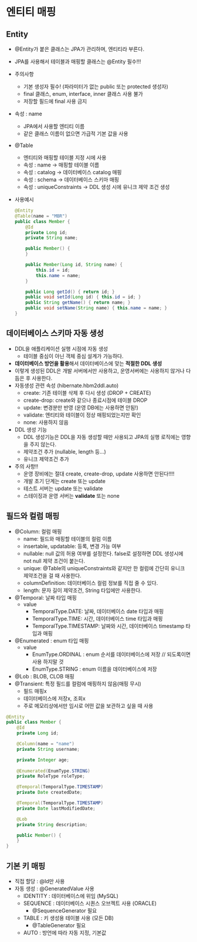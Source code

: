 # 엔티티 매핑

## Entity

- @Entity가 붙은 클래스는 JPA가 관리하며, 엔티티라 부른다.
- JPA를 사용해서 테이블과 매핑할 클래스는 @Entity 필수!!!
- 주의사항
    - 기본 생성자 필수! (파라미터가 없는 public 또는 protected 생성자)
    - final 클래스, enum, interface, inner 클래스 사용 불가
    - 저장할 필드에 final 사용 금지
- 속성 : name
    - JPA에서 사용할 엔티티 이름
    - 같은 클래스 이름이 없으면 가급적 기본 값을 사용
- @Table
    - 엔티티와 매핑할 테이블 지정 시에 사용
    - 속성 : name → 매핑할 테이블 이름
    - 속성 : catalog → 데이터베이스 catalog 매핑
    - 속성 : schema → 데이터베이스 스키마 매핑
    - 속성 : uniqueConstraints → DDL 생성 시에 유니크 제약 조건 생성
- 사용예시
    
    ```java
    @Entity
    @Table(name = "MBR")
    public class Member {
    	@Id
    	private Long id;
    	private String name;
    
    	public Member() {
    	}
    
    	public Member(Long id, String name) {
    		this.id = id;
    		this.name = name;
    	}
    
    	public Long getId() { return id; }
    	public void setId(Long id) { this.id = id; }
    	public String getName() { return name; }
    	public void setName(String name) { this.name = name; }
    } 
    ```
    

## 데이터베이스 스키마 자동 생성

- DDL을 애플리케이션 실행 시점에 자동 생성
    - 테이블 중심이 아닌 객체 중심 설계가 가능하다.
- **데이터베이스 방언을 활용**해서 데이터베이스에 맞는 **적절한 DDL 생성**
- 이렇게 생성된 DDL은 개발 서버에서만 사용하고, 운영서버에는 사용하지 않거나 다듬은 후 사용한다.
- 자동생성 관련 속성 (hibernate.hbm2ddl.auto)
    - create: 기존 테이블 삭제 후 다시 생성 (DROP + CREATE)
    - create-drop: create와 같으나 종료시점에 테이블 DROP
    - update: 변경분만 반영 (운영 DB에는 사용하면 안됨!)
    - validate: 엔티티와 테이블이 정상 매핑되었는지만 확인
    - none: 사용하지 않음
- DDL 생성 기능
    - DDL 생성기능은 DDL을 자동 생성할 때만 사용되고 JPA의 실행 로직에는 영향을 주지 않는다.
    - 제약조건 추가 (nullable, length 등…)
    - 유니크 제약조건 추가
- 주의 사항!!
    - 운영 장비에는 절대 create, create-drop, update 사용하면 안된다!!!!
    - 개발 초기 단계는 create 또는 update
    - 테스트 서버는 update 또는 validate
    - 스테이징과 운영 서버는 **validate** 또는 none

## 필드와 컬럼 매핑

- @Column: 컬럼 매핑
    - name: 필드와 매핑할 테이블의 컬럼 이름
    - insertable, updatable: 등록, 변경 가능 여부
    - nullable: null 값의 허용 여부를 설정한다. false로 설정하면 DDL 생성시에 not null 제약 조건이 붙는다.
    - unique: @Table의 uniqueConstraints와 같지만 한 컬럼에 간단히 유니크 제약조건을 걸 때 사용한다.
    - columnDefinition: 데이터베이스 컬럼 정보를 직접 줄 수 있다.
    - length: 문자 길이 제약조건, String 타입에만 사용한다.
- @Temporal: 날짜 타입 매핑
    - value
        - TemporalType.DATE: 날짜, 데이터베이스 date 타입과 매핑
        - TemporalType.TIME: 시간, 데이터베이스 time 타입과 매핑
        - TemporalType.TIMESTAMP: 날짜와 시간, 데이터베이스 timestamp 타입과 매핑
- @Enumerated : enum 타입 매핑
    - value
        - EnumType.ORDINAL : enum 순서를 데이터베이스에 저장 // 되도록이면 사용 하지말 것
        - EnumType.STRING : enum 이름을 데이터베이스에 저장
- @Lob : BLOB, CLOB 매핑
- @Transient: 특정 필드를 컬럼에 매핑하지 않음(매핑 무시)
    - 필드 매핑x
    - 데이터베이스에 저장x, 조회x
    - 주로 메모리상에서만 임시로 어떤 값을 보관하고 싶을 때 사용

```java
@Entity
public class Member {
	@Id
	private Long id;

	@Column(name = "name")
	private String username;

	private Integer age;
	
	@Enumerated(EnumType.STRING)
	private RoleType roleType;

	@Temporal(TemporalType.TIMESTAMP)
	private Date createdDate;

	@Temporal(TemporalType.TIMESTAMP)
	private Date lastModifiedDate;

	@Lob
	private String description;

	public Member() {
	}
}
```

## 기본 키 매핑

- 직접 할당 : @Id만 사용
- 자동 생성 : @GeneratedValue 사용
    - IDENTITY : 데이터베이스에 위임 (MySQL)
    - SEQUENCE : 데이터베이스 시퀀스 오브젝트 사용 (ORACLE)
        - @SequenceGenerator 필요
    - TABLE : 키 생성용 테이블 사용 (모든 DB)
        - @TableGenerator 필요
    - AUTO : 방언에 따라 자동 지정, 기본값